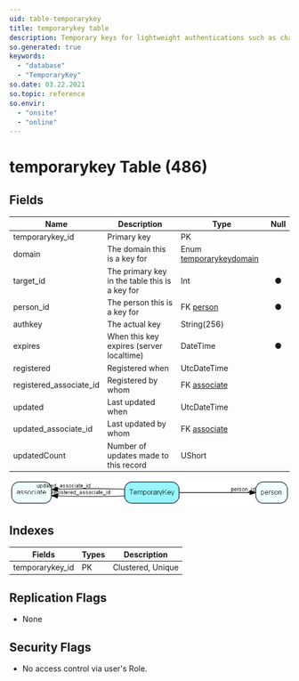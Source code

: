 ```yaml
---
uid: table-temporarykey
title: temporarykey table
description: Temporary keys for lightweight authentications such as changing ones subscriptions
so.generated: true
keywords:
  - "database"
  - "TemporaryKey"
so.date: 03.22.2021
so.topic: reference
so.envir:
  - "onsite"
  - "online"
---
```


# temporarykey Table (486)

## Fields

| Name | Description | Type | Null |
|------|-------------|------|:----:|
|temporarykey\_id|Primary key|PK| |
|domain|The domain this is a key for|Enum [temporarykeydomain](enums/temporarykeydomain.md)| |
|target\_id|The primary key in the table this is a key for|Int|&#x25CF;|
|person\_id|The person this is a key for|FK [person](person.md)|&#x25CF;|
|authkey|The actual key|String(256)| |
|expires|When this key expires (server localtime)|DateTime|&#x25CF;|
|registered|Registered when|UtcDateTime| |
|registered\_associate\_id|Registered by whom|FK [associate](associate.md)| |
|updated|Last updated when|UtcDateTime| |
|updated\_associate\_id|Last updated by whom|FK [associate](associate.md)| |
|updatedCount|Number of updates made to this record|UShort| |


![TemporaryKey table relationship diagram](./media/TemporaryKey.png)

## Indexes

| Fields | Types | Description |
|--------|-------|-------------|
|temporarykey\_id |PK |Clustered, Unique |

## Replication Flags

* None

## Security Flags

* No access control via user's Role.

